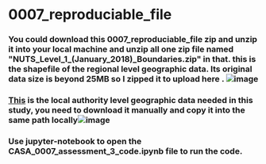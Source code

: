 # 0007_reproduciable_file
### You could download this 0007_reproduciable_file zip and unzip it into your local machine and unzip all one zip file named "NUTS_Level_1_(January_2018)_Boundaries.zip" in that. this is the shapefile of the regional level geographic data. Its original data size is beyond 25MB so I zipped it to upload here . ![image](https://user-images.githubusercontent.com/91874485/149977399-4a9f9630-be18-4848-9a8e-bdef0a74f8c5.png)

### [This](https://geoportal.statistics.gov.uk/datasets/ons::local-authority-districts-may-2021-uk-bfe/about) is the local authority level geographic data needed in this study, you need to download it manually and copy it into the same path locally![image](https://user-images.githubusercontent.com/91874485/149977634-1aa805c8-cd14-49ca-93ce-5c11d4d72b99.png)

### Use jupyter-notebook to open the CASA_0007_assessment_3_code.ipynb file to run the code.
